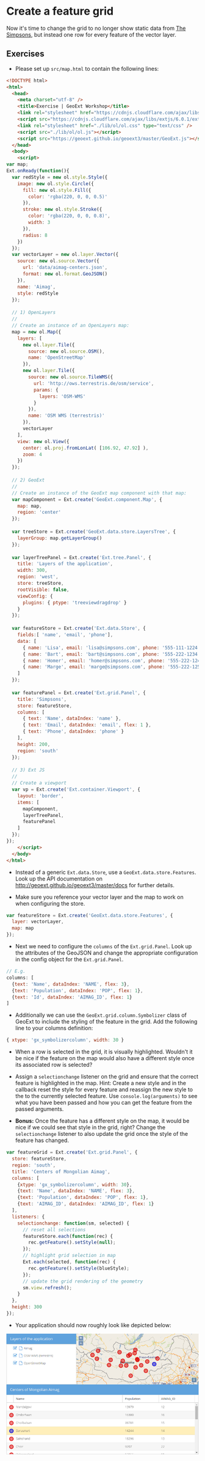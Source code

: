 # Create a feature grid

Now it's time to change the grid to no longer show static data from [The Simpsons](https://en.wikipedia.org/wiki/The_Simpsons), but instead one row for every feature of the vector layer.

## Exercises

* Please set up `src/map.html` to contain the following lines:

```html
<!DOCTYPE html>
<html>
  <head>
    <meta charset="utf-8" />
    <title>Exercise | GeoExt Workshop</title>
    <link rel="stylesheet" href="https://cdnjs.cloudflare.com/ajax/libs/extjs/6.0.1/classic/theme-triton/resources/theme-triton-all.css" type="text/css" />
    <script src="https://cdnjs.cloudflare.com/ajax/libs/extjs/6.0.1/ext-all.js"></script>
    <link rel="stylesheet" href="./lib/ol/ol.css" type="text/css" />
    <script src="./lib/ol/ol.js"></script>
    <script src="https://geoext.github.io/geoext3/master/GeoExt.js"></script>
  </head>
  <body>
    <script>
var map;
Ext.onReady(function(){
  var redStyle = new ol.style.Style({
    image: new ol.style.Circle({
      fill: new ol.style.Fill({
        color: 'rgba(220, 0, 0, 0.5)'
      }),
      stroke: new ol.style.Stroke({
        color: 'rgba(220, 0, 0, 0.8)',
        width: 3
      }),
      radius: 8
    })
  });
  var vectorLayer = new ol.layer.Vector({
    source: new ol.source.Vector({
      url: 'data/aimag-centers.json',
      format: new ol.format.GeoJSON()
    }),
    name: 'Aimag',
    style: redStyle
  });

  // 1) OpenLayers
  //
  // Create an instance of an OpenLayers map:
  map = new ol.Map({
    layers: [
      new ol.layer.Tile({
        source: new ol.source.OSM(),
        name: 'OpenStreetMap'
      }),
      new ol.layer.Tile({
        source: new ol.source.TileWMS({
          url: 'http://ows.terrestris.de/osm/service',
          params: {
            layers: 'OSM-WMS'
          }
        }),
        name: 'OSM WMS (terrestris)'
      }),
      vectorLayer
    ],
    view: new ol.View({
      center: ol.proj.fromLonLat( [106.92, 47.92] ),
      zoom: 4
    })
  });

  // 2) GeoExt
  //
  // Create an instance of the GeoExt map component with that map:
  var mapComponent = Ext.create('GeoExt.component.Map', {
    map: map,
    region: 'center'
  });

  var treeStore = Ext.create('GeoExt.data.store.LayersTree', {
    layerGroup: map.getLayerGroup()
  });

  var layerTreePanel = Ext.create('Ext.tree.Panel', {
    title: 'Layers of the application',
    width: 300,
    region: 'west',
    store: treeStore,
    rootVisible: false,
    viewConfig: {
      plugins: { ptype: 'treeviewdragdrop' }
    }
  });

  var featureStore = Ext.create('Ext.data.Store', {
    fields:[ 'name', 'email', 'phone'],
    data: [
      { name: 'Lisa', email: 'lisa@simpsons.com', phone: '555-111-1224' },
      { name: 'Bart', email: 'bart@simpsons.com', phone: '555-222-1234' },
      { name: 'Homer', email: 'homer@simpsons.com', phone: '555-222-1244' },
      { name: 'Marge', email: 'marge@simpsons.com', phone: '555-222-1254' }
    ]
  });

  var featurePanel = Ext.create('Ext.grid.Panel', {
    title: 'Simpsons',
    store: featureStore,
    columns: [
      { text: 'Name', dataIndex: 'name' },
      { text: 'Email', dataIndex: 'email', flex: 1 },
      { text: 'Phone', dataIndex: 'phone' }
    ],
    height: 200,
    region: 'south'
  });

  // 3) Ext JS
  //
  // Create a viewport
  var vp = Ext.create('Ext.container.Viewport', {
    layout: 'border',
    items: [
      mapComponent,
      layerTreePanel,
      featurePanel
    ]
  });
});
    </script>
  </body>
</html>
```

* Instead of a generic `Ext.data.Store`, use a `GeoExt.data.store.Features`. Look up the API documentation on http://geoext.github.io/geoext3/master/docs for further details.

* Make sure you reference your vector layer and the map to work on when configuring the store.

```js
var featureStore = Ext.create('GeoExt.data.store.Features', {
  layer: vectorLayer,
  map: map
});
```

* Next we need to configure the `columns` of the `Ext.grid.Panel`. Look up the attributes of the GeoJSON and change the appropriate configuration in the config object for the `Ext.grid.Panel`.

```js
// E.g.
columns: [
  {text: 'Name', dataIndex: 'NAME', flex: 3},
  {text: 'Population', dataIndex: 'POP', flex: 1},
  {text: 'Id', dataIndex: 'AIMAG_ID', flex: 1}
]
```

* Additionally we can use the `GeoExt.grid.column.Symbolizer` class of GeoExt to include the styling of the feature in the grid. Add the following line to your columns definition:

```js
{ xtype: 'gx_symbolizercolumn', width: 30 }
```

* When a row is selected in the grid, it is visually highlighted. Wouldn't it be nice if the feature on the map would also have a different style once its associated row is selected?

* Assign a `selectionchange` listener on the grid and ensure that the correct feature is highlighted in the map. Hint: Create a new style and in the callback reset the style for every feature and reassign the new style to the to the currently selected feature. Use `console.log(arguments)` to see what you have been passed and how you can get the feature from the passed arguments.

* **Bonus:** Once the feature has a different style on the map, it would be nice if we could see that style in the grid, right? Change the `selectionchange` listener to also update the grid once the style of the feature has changed.

```js
var featureGrid = Ext.create('Ext.grid.Panel', {
  store: featureStore,
  region: 'south',
  title: 'Centers of Mongolian Aimag',
  columns: [
    {xtype: 'gx_symbolizercolumn', width: 30},
    {text: 'Name', dataIndex: 'NAME', flex: 3},
    {text: 'Population', dataIndex: 'POP', flex: 1},
    {text: 'AIMAG_ID', dataIndex: 'AIMAG_ID', flex: 1}
  ],
  listeners: {
    selectionchange: function(sm, selected) {
      // reset all selections
      featureStore.each(function(rec) {
        rec.getFeature().setStyle(null);
      });
      // highlight grid selection in map
      Ext.each(selected, function(rec) {
        rec.getFeature().setStyle(blueStyle);
      });
      // update the grid rendering of the geometry
      sm.view.refresh();
    }
  },
  height: 300
});
```

* Your application should now roughly look like depicted below:

![The application with a feature grid](after.png)
